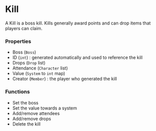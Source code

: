 # Kill

A Kill is a boss kill. Kills generally award points and can drop items that players can claim.

### Properties
* Boss (`Boss`)
* ID (`int`) : generated automatically and used to reference the kill
* Drops (`Drop` list)
* Attendance (`Character` list)
* Value (`System` to `int` map)
* Creator (`Member`) : the player who generated the kill

### Functions
* Set the boss
* Set the value towards a system
* Add/remove attendees
* Add/remove drops
* Delete the kill

